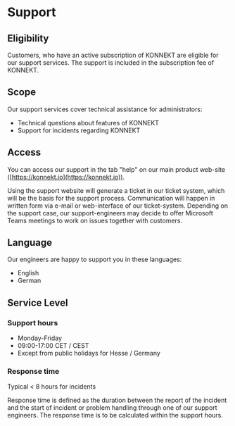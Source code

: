 # Support

## Eligibility

Customers, who have an active subscription of KONNEKT are eligible for our support services. The support is included in the subscription fee of KONNEKT.

## Scope

Our support services cover technical assistance for administrators:

* Technical questions about features of KONNEKT
* Support for incidents regarding KONNEKT

## Access

You can access our support in the tab "help" on our main product web-site ([https://konnekt.io](https://konnekt.io)).

Using the support website will generate a ticket in our ticket system, which will be the basis for the support process. Communication will happen in written form via e-mail or web-interface of our ticket-system. Depending on the support case, our support-engineers may decide to offer Microsoft Teams meetings to work on issues together with customers.

## Language

Our engineers are happy to support you in these languages:

* English
* German

## Service Level

### Support hours

* Monday-Friday
* 09:00-17:00 CET / CEST
* Except from public holidays for Hesse / Germany

### Response time

Typical < 8 hours for incidents

Response time is defined as the duration between the report of the incident and the start of incident or problem handling through one of our support engineers. The response time is to be calculated within the support hours.
